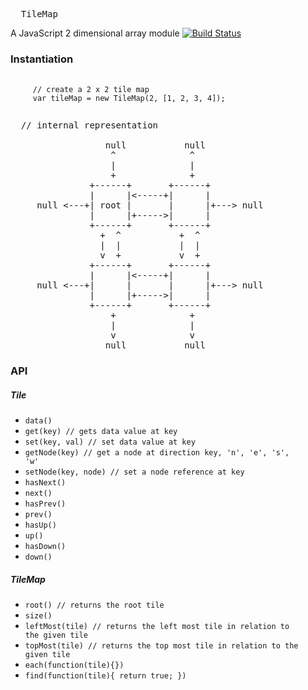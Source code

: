 <pre>
  TileMap
</pre>

A JavaScript 2 dimensional array module
[![Build Status](https://travis-ci.org/mparke/tile_map.png?branch=master)](https://travis-ci.org/mparke/tile_map)

### Instantiation
<pre>
   <code>
     // create a 2 x 2 tile map
     var tileMap = new TileMap(2, [1, 2, 3, 4]);
   </code>
</pre>

<pre>
  // internal representation
  
                  null           null
                   ^              ^
                   |              |
                   +              +
               +------+       +------+
               |      |<-----+|      |
     null <---+| root |       |      |+---> null
               |      |+----->|      |
               +------+       +------+
                 +  ^           +  ^
                 |  |           |  |
                 v  +           v  +
               +------+       +------+
               |      |<-----+|      |
     null <---+|      |       |      |+---> null
               |      |+----->|      |
               +------+       +------+
                   +              +
                   |              |
                   v              v
                  null           null
</pre>

### API
##### Tile
- <code>data()</code>
- <code>get(key) // gets data value at key</code>
- <code>set(key, val) // set data value at key</code>
- <code>getNode(key) // get a node at direction key, 'n', 'e', 's', 'w'</code>
- <code>setNode(key, node) // set a node reference at key</code>
- <code>hasNext()</code>
- <code>next()</code>
- <code>hasPrev()</code>
- <code>prev()</code>
- <code>hasUp()</code>
- <code>up()</code>
- <code>hasDown()</code>
- <code>down()</code>

##### TileMap
- <code>root() // returns the root tile</code>
- <code>size()</code>
- <code>leftMost(tile) // returns the left most tile in relation to the given tile</code>
- <code>topMost(tile) // returns the top most tile in relation to the given tile</code>
- <code>each(function(tile){})</code>
- <code>find(function(tile){ return true; })</code>

